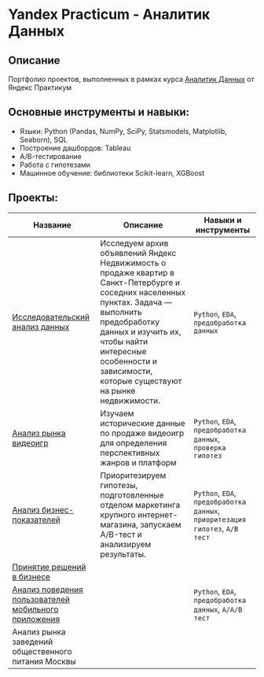 # Yandex Practicum - Аналитик Данных

## Описание
Портфолио проектов, выполненных в рамках курса [Аналитик Данных](https://practicum.yandex.ru/data-analyst/) от Яндекс Практикум

## Основные инструменты и навыки:
- Языки: Python (Pandas, NumPy, SciPy, Statsmodels, Matplotlib, Seaborn), SQL
- Построение дашбордов: Tableau
- А/В-тестирование
- Работа с гипотезами
- Машинное обучение: библиотеки Scikit-learn, XGBoost

## Проекты:
| Название | Описание                                                    | Навыки и инструменты           |  
|-----------|-------------------|------------------------------------------------------------------|
| [Исследовательский анализ данных](exploratory_data_analysis/) | Исследуем архив объявлений Яндекс Недвижимость о продаже квартир в Санкт-Петербурге и соседних населенных пунктах. Задача — выполнить предобработку данных и изучить их, чтобы найти интересные особенности и зависимости, которые существуют на рынке недвижимости. | `Python`, `EDA`, `предобработка данных` |
| [Анализ рынка видеоигр](video_game_market_analysis/) |Изучаем исторические данные по продаже видеоигр для определения перспективных жанров и платформ| `Python`, `EDA`, `предобработка данных`, `проверка гипотез`|
| [Анализ бизнес-показателей](business_performance_analysis/) | Приоритезируем гипотезы, подготовленные отделом маркетинга крупного интернет-магазина, запускаем A/B-тест и анализируем результаты.      | `Python`, `EDA`, `предобработка данных`, `приоритезация гипотез`, `A/B тест` |
| [Принятие решений в бизнесе](decision_making_in_business/) |      |          |
| [Анализ поведения пользователей мобильного приложения](mobile_app_funnel_analysis/) |     | `Python`, `EDA`, `предобработка данных`, `A/A/B тест`|
| Анализ рынка заведений общественного питания Москвы |      |     |


   

